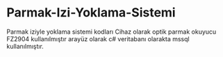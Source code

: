 # Parmak-Izi-Yoklama-Sistemi
Parmak iziyle yoklama sistemi kodları 
Cihaz olarak optik parmak okuyucu FZ2904 kullanılmıştır arayüz olarak c# veritabanı olarakta mssql kullanılmıştır.
